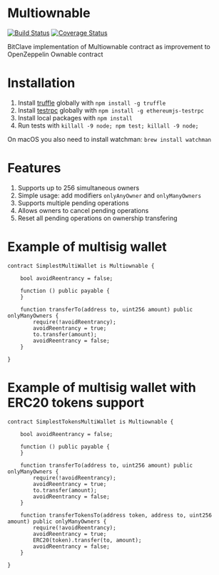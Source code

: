 # Multiownable

[![Build Status](https://travis-ci.org/bitclave/Multiownable.svg?branch=master)](https://travis-ci.org/bitclave/Multiownable)
[![Coverage Status](https://coveralls.io/repos/github/bitclave/Multiownable/badge.svg)](https://coveralls.io/github/bitclave/Multiownable)

BitClave implementation of Multiownable contract as improvement to OpenZeppelin Ownable contract

# Installation

1. Install [truffle](http://truffleframework.com) globally with `npm install -g truffle`
2. Install [testrpc](https://github.com/ethereumjs/testrpc) globally with `npm install -g ethereumjs-testrpc`
3. Install local packages with `npm install`
4. Run tests with `killall -9 node; npm test; killall -9 node;`

On macOS you also need to install watchman: `brew install watchman`

# Features

1. Supports up to 256 simultaneous owners
2. Simple usage: add modifiers `onlyAnyOwner` and `onlyManyOwners`
3. Supports multiple pending operations
4. Allows owners to cancel pending operations
5. Reset all pending operations on ownership transfering

# Example of multisig wallet

```solidity
contract SimplestMultiWallet is Multiownable {

    bool avoidReentrancy = false;

    function () public payable {
    }

    function transferTo(address to, uint256 amount) public onlyManyOwners {
        require(!avoidReentrancy);
        avoidReentrancy = true;
        to.transfer(amount);
        avoidReentrancy = false;
    }
    
}
```

# Example of multisig wallet with ERC20 tokens support

```solidity
contract SimplestTokensMultiWallet is Multiownable {

    bool avoidReentrancy = false;

    function () public payable {
    }
    
    function transferTo(address to, uint256 amount) public onlyManyOwners {
        require(!avoidReentrancy);
        avoidReentrancy = true;
        to.transfer(amount);
        avoidReentrancy = false;
    }
    
    function transferTokensTo(address token, address to, uint256 amount) public onlyManyOwners {
        require(!avoidReentrancy);
        avoidReentrancy = true;
        ERC20(token).transfer(to, amount);
        avoidReentrancy = false;
    }
    
}
```
